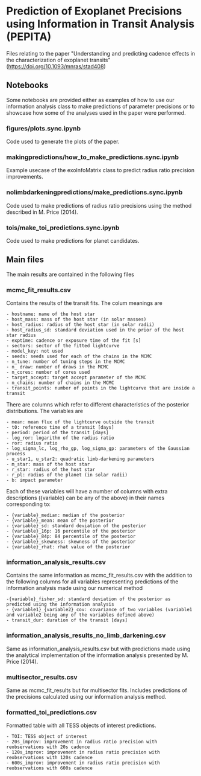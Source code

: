 # Prediction of Exoplanet Precisions using Information in Transit Analysis (PEPITA)

Files relating to the paper "Understanding and predicting cadence effects in the characterization of exoplanet transits" (https://doi.org/10.1093/mnras/stad408)

## Notebooks

Some notebooks are provided either as examples of how to use our information analysis class to make predictions of parameter precisions or to showcase how some of the analyses used in the paper were performed.

### figures/plots.sync.ipynb

Code used to generate the plots of the paper.

### makingpredictions/how_to_make_predictions.sync.ipynb

Example usecase of the exoInfoMatrix class to predict radius ratio precision improvements.

### nolimbdarkeningpredictions/make_predictions.sync.ipynb

Code used to make predictions of radius ratio precisions using the method described in M. Price (2014).

### tois/make_toi_predictions.sync.ipynb

Code used to make predictions for planet candidates.

## Main files

The main results are contained in the following files

### mcmc_fit_results.csv

Contains the results of the transit fits. The colum meanings are

```{style="max_height:100px"}
- hostname: name of the host star
- host_mass: mass of the host star (in solar masses)
- host_radius: radius of the host star (in solar radii)
- host_radius_sd: standard deviation used in the prior of the host star radius
- exptime: cadence or exposure time of the fit [s]
- sectors: sector of the fitted lightcurve
- model_key: not used
- seeds: seeds used for each of the chains in the MCMC
- n_tune: number of tuning steps in the MCMC
- n_ draw: number of draws in the MCMC
- n_cores: number of cores used
- target_accept: target accept parameter of the MCMC
- n_chains: number of chains in the MCMC
- transit_points: number of points in the lightcurve that are inside a transit
```
There are columns which refer to different characteristics of the posterior distributions. The variables are

```{style="max_height:100px"}
- mean: mean flux of the lightcurve outside the transit
- t0: reference time of a transit [days]
- period: period of the transit [days]
- log_ror: logarithm of the radius ratio
- ror: radius ratio
- log_sigma_lc, log_rho_gp, log_sigma_gp: parameters of the Gaussian process
- u_star1, u_star2: quadratic limb-darkening parameters
- m_star: mass of the host star
- r_star: radius of the host star
- r_pl: radius of the planet (in solar radii)
- b: impact parameter
```
Each of these variables will have a number of columns with extra descriptions ({variable} can be any of the above) in their names corresponding to:

```{style="max_height:100px"}
- {variable}_median: median of the posterior
- {variable}_mean: mean of the posterior
- {variable}_sd: standard deviation of the posterior
- {variable}_16p: 16 percentile of the posterior
- {variable}_84p: 84 percentile of the posterior
- {variable}_skewness: skewness of the posterior
- {variable}_rhat: rhat value of the posterior
```

### information_analysis_results.csv

Contains the same information as mcmc_fit_results.csv with the addition to the following columns for all variables representing predictions of the information analysis made using our numerical method

```{style="max_height:100px"}
-{variable}_fisher_sd: standard deviation of the posterior as predicted using the information analysis
- {variable1}_{variable2}_cov: covariance of two variables (variable1 and variable2 being any of the variables defined above)
- transit_dur: duration of the transit [days]
```

### information_analysis_results_no_limb_darkening.csv

Same as information_analysis_results.csv but with predictions made using the analytical implementation of the information analysis presented by M. Price (2014).

### multisector_results.csv

Same as mcmc_fit_results but for multisector fits. Includes predictions of the precisions calculated using our information analysis method.

### formatted_toi_predictions.csv

Formatted table with all TESS objects of interest predictions.

```
- TOI: TESS object of interest
- 20s_improv: improvement in radius ratio precision with reobservations with 20s cadence
- 120s_improv: improvement in radius ratio precision with reobservations with 120s cadence
- 600s_improv: improvement in radius ratio precision with reobservations with 600s cadence
```
